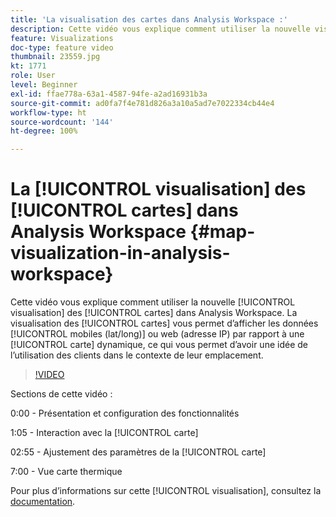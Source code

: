 ```yaml
---
title: 'La visualisation des cartes dans Analysis Workspace :'
description: Cette vidéo vous explique comment utiliser la nouvelle visualisation des cartes dans Analysis Workspace. La visualisation des cartes vous permet d’afficher les données mobiles (lat/long) ou web (adresse IP) par rapport à une carte dynamique, ce qui vous permet d’avoir une idée de l’utilisation des clients dans le contexte de leur emplacement.
feature: Visualizations
doc-type: feature video
thumbnail: 23559.jpg
kt: 1771
role: User
level: Beginner
exl-id: ffae778a-63a1-4587-94fe-a2ad16931b3a
source-git-commit: ad0fa7f4e781d826a3a10a5ad7e7022334cb44e4
workflow-type: ht
source-wordcount: '144'
ht-degree: 100%

---
```


# La [!UICONTROL visualisation] des [!UICONTROL cartes] dans Analysis Workspace {#map-visualization-in-analysis-workspace}

Cette vidéo vous explique comment utiliser la nouvelle [!UICONTROL visualisation] des [!UICONTROL cartes] dans Analysis Workspace. La visualisation des [!UICONTROL cartes] vous permet d’afficher les données [!UICONTROL mobiles (lat/long)] ou web (adresse IP) par rapport à une [!UICONTROL carte] dynamique, ce qui vous permet d’avoir une idée de l’utilisation des clients dans le contexte de leur emplacement.

>[!VIDEO](https://video.tv.adobe.com/v/23559/?quality=12)

Sections de cette vidéo :

0:00 - Présentation et configuration des fonctionnalités

1:05 - Interaction avec la [!UICONTROL carte]

02:55 - Ajustement des paramètres de la [!UICONTROL carte]

7:00 - Vue carte thermique

Pour plus dʼinformations sur cette [!UICONTROL visualisation], consultez la [documentation](https://experienceleague.adobe.com/docs/analytics/analyze/analysis-workspace/visualizations/map-visualization.html?lang=fr).
